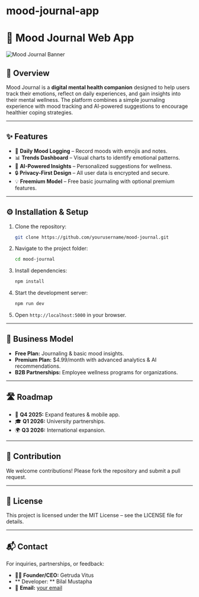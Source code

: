 # mood-journal-app
# 🌿 Mood Journal Web App

![Mood Journal Banner](https://via.placeholder.com/1000x250.png?text=Mood+Journal+-+Your+Mental+Wellness+Companion)

## 📖 Overview

Mood Journal is a **digital mental health companion** designed to help users track their emotions, reflect on daily experiences, and gain insights into their mental wellness. The platform combines a simple journaling experience with mood tracking and AI-powered suggestions to encourage healthier coping strategies.

---

## ✨ Features

* 📝 **Daily Mood Logging** – Record moods with emojis and notes.
* 📊 **Trends Dashboard** – Visual charts to identify emotional patterns.
* 🤖 **AI-Powered Insights** – Personalized suggestions for wellness.
* 🔒 **Privacy-First Design** – All user data is encrypted and secure.
* 💡 **Freemium Model** – Free basic journaling with optional premium features.

---

## ⚙️ Installation & Setup

1. Clone the repository:

   ```bash
   git clone https://github.com/yourusername/mood-journal.git
   ```
2. Navigate to the project folder:

   ```bash
   cd mood-journal
   ```
3. Install dependencies:

   ```bash
   npm install
   ```
4. Start the development server:

   ```bash
   npm run dev
   ```
5. Open `http://localhost:5000` in your browser.

---

## 💼 Business Model

* **Free Plan:** Journaling & basic mood insights.
* **Premium Plan:** \$4.99/month with advanced analytics & AI recommendations.
* **B2B Partnerships:** Employee wellness programs for organizations.

---

## 🛣 Roadmap

* 🚀 **Q4 2025:** Expand features & mobile app.
* 🎓 **Q1 2026:** University partnerships.
* 🌍 **Q3 2026:** International expansion.

---

## 🤝 Contribution

We welcome contributions! Please fork the repository and submit a pull request.

---

## 📜 License

This project is licensed under the MIT License – see the LICENSE file for details.

---

## 📬 Contact

For inquiries, partnerships, or feedback:

* 👩‍💼 **Founder/CEO:** Getruda Vitus
*    ** Developer: ** Bilal Mustapha
* 📧 **Email:** [your email](mailto:getrudavitus200@gmail.com)

